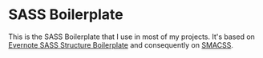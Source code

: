 # SASS Boilerplate

This is the SASS Boilerplate that I use in most of my projects. It's based on [Evernote SASS Structure Boilerplate](https://github.com/evernote/sass-build-structure) and consequently on [SMACSS](https://smacss.com/).